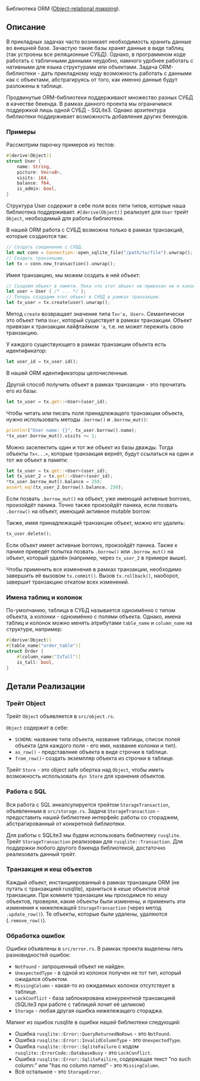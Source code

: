 Библиотека ORM ([Object-relational mapping](https://en.wikipedia.org/wiki/Object%E2%80%93relational_mapping)).

## Описание

В прикладных задачах часто возникает необходимость хранить данные во внешней базе. Зачастую
такие базы хранят данные в виде таблиц (так устроены все реляционные СУБД). Однако, в программном
коде работать с табличными данными неудобно, намного удобнее работать с нативными для языка
структурами или объектами. Задача ORM-библиотеки - дать прикладному коду возможность работать
с данными как с объектами, абстрагируясь от того, как именно данные будут разложены в таблице.

Продвинутые ORM-библиотеки поддерживают множество разных СУБД в качестве бекенда. В рамках данного
проекта мы ограничимся поддержкой лишь одной СУБД - SQLite3. Однако архитектура библиотеки
поддерживает возможность добавления других бекендов.

### Примеры

Рассмотрим парочку примеров из тестов:

```rust
#[derive(Object)]
struct User {
    name: String,
    picture: Vec<u8>,
    visits: i64,
    balance: f64,
    is_admin: bool,
}
```

Структура User содержит в себе поля всех пяти типов, которые наша библиотека поддерживает.
`#[derive(Object)]` реализует для `User` трейт `Object`, необходимый для работы библиотеки.


В нашей ORM работа с СУБД возможна только в рамках транзакций, которые создаются так:

```rust
// Создать соединение с СУБД.
let mut conn = Connection::open_sqlite_file("/path/to/file").unwrap();
// Создать транзакцию.
let tx = conn.new_transaction().unwrap();
```

Имея транзакцию, мы можем создать в ней объект:

```rust
// Создаём объект в памяти. Пока что этот объект не привязан ни к какой транзакции.
let user = User { /* ... */ };
// Теперь создадим этот объект в СУБД в рамках транзакции.
let tx_user = tx.create(user).unwrap();
```

Метод `create` возвращает значение типа `Tx<'a, User>`. Семантически это объект типа `User`, который
существует в рамках транзакции. Объект привязан к транзакции лайфтаймом `'a`, т.е. не может пережить
свою транзакцию.

У каждого существующего в рамках транзакции объекта есть идентификатор:

```rust
let user_id = tx_user.id();
```

В нашей ORM идентификаторы целочисленные.

Другой способ получить объект в рамках транзакции - это прочитать его из базы:

```rust
let tx_user = tx.get::<User>(user_id);
```

Чтобы читать или писать поля принадлежащего транзакции объекта, нужно использовать методы
`.borrow()` и `.borrow_mut()`:

```rust
println!("User name: {}", tx_user.borrow().name);
*tx_user.borrow_mut().visits += 1;
```

Можно заселектить один и тот же объект из базы дважды. Тогда объекты `Tx<...>`, которые транзакция
вернёт, будут ссылаться на один и тот же объект в памяти:

```rust
let tx_user = tx.get::<User>(user_id);
let tx_user_2 = tx.get::<User>(user_id);
*tx_user.borrow_mut().balance = 250;
assert_eq!(tx_user_2.borrow().balance, 250);
```

Если позвать `.borrow_mut()` на объект, уже имеющий активные borrows, произойдёт паника. Точно также
произойдёт паника, если позвать `.borrow()` на объект, имеющий активное mutable borrow.

Также, имея принадлежащий транзакции объект, можно его удалить:

```rust
tx_user.delete();
```

Если объект имеет активные borrows, произойдёт паника. Также к панике приведёт попытка позвать
`.borrow()` или `.borrow_mut()` на объект, который удалён (например, через `tx_user_2` в примере
выше).

Чтобы применить все изменения в рамках транзакции, необходимо завершить её вызовом `tx.commit()`.
Вызов `tx.rollback()`, наоборот, завершит транзакцию откатом всех изменений.

### Имена таблиц и колонок

По-умолчанию, таблица в СУБД называется одноимённо с типом объекта, а колонки - одноимённо с полями
объекта. Однако, имена таблиц и колонок можно менять атрибутами `table_name` и `column_name` на
структуре, например:

```rust
#[derive(Object)]
#[table_name("order_table")]
struct Order {
    #[column_name("IsTall")]
    is_tall: bool,
}
```

## Детали Реализации

### Трейт Object

Трейт `Object` объявляется в `src/object.rs`.

`Object` содержит в себе:
* `SCHEMA`: название типа объекта, название таблицы, список полей объекта (для каждого поля - его имя,
название колонки и тип).
* `as_row()` - представлние объекта в виде строчки в таблице.
* `from_row()`- создать экземпляр объекта из строчки в таблице.

Трейт `Store` - это object safe обертка над `Object`, чтобы иметь возможность использовать `dyn Store` для хранения объектов.

### Работа с SQL

Вся работа с SQL инкапсулируется трейтом `StorageTransaction`, объявленным в `src/storage.rs`.
Задача `StorageTransaction` - предоставить нашей библиотеке интерфейс работы со стораджем,
абстрагированный от конкретной библиотеки.

Для работы с SQLite3 мы будем использовать библиотеку `rusqlite`.
Трейт `StorageTransaction` реализован для `rusqlite::Transaction`. Для поддержки любого другого бэкенда библиотекой, достаточно реализовать данный трейт.

### Транзакция и кеш объектов

Каждый объект, инстанциированный в рамках транзакции ORM (не путать с транзакцией rusqlite), храниться в кеше объектов этой транзакции.
При коммите транзакции мы проходимся по кешу объектов, проверяя, какие объекты были изменены,
и применить эти изменения к нижележащей `StorageTransaction` (через метод `.update_row()`).
Те объекты, которые были удалены, удаляются (`.remove_row()`).

### Обработка ошибок

Ошибки объявлены в `src/error.rs`. В рамках проекта выделены пять разновидностей ошибок:
* `NotFound` - запрошенный объект не найден.
* `UnexpectedType` - в одной из колонок получен не тот тип, который ожидался объектом.
* `MissingColumn` - какая-то из ожидаемых колонок отсутствует в таблице.
* `LockConflict` - база заблокирована конкурентной транзакцией (SQLite3 при работе с таблицей лочит
её целиком)
* `Storage` - любая другая ошибка нижележащего стораджа.

Мапинг из ошибок rusqlite в ошибки нашей библиотеки следующий:
* Ошибка `rusqlite::Error::QueryReturnedNoRows` - это `NotFound`.
* Ошибка `rusqlite::Error::InvalidColumnType` - это `UnexpectedType`.
* Ошибка `rusqlite::Error::SqliteFailure` c кодом `rusqlite::ErrorCode::DatabaseBusy` - это `LockConflict`.
* Ошибка `rusqlite::Error::SqliteFailire`, содержащая текст "no such column:" или "has no column named" -
это `MissingColumn`.
* Всё остальное - это `StorageError`.
